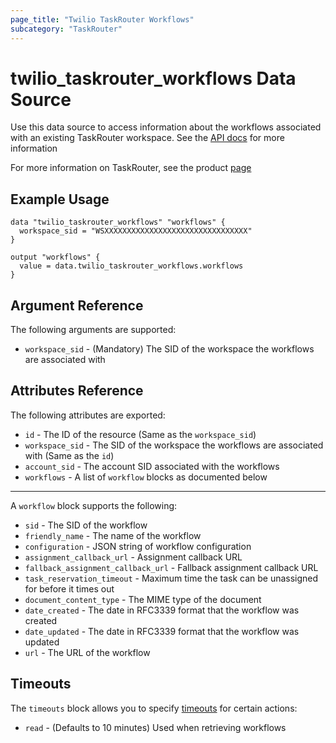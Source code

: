 ```yaml
---
page_title: "Twilio TaskRouter Workflows"
subcategory: "TaskRouter"
---
```


# twilio_taskrouter_workflows Data Source

Use this data source to access information about the workflows associated with an existing TaskRouter workspace. See the [API docs](https://www.twilio.com/docs/taskrouter/api/workflow) for more information

For more information on TaskRouter, see the product [page](https://www.twilio.com/taskrouter)

## Example Usage

```hcl
data "twilio_taskrouter_workflows" "workflows" {
  workspace_sid = "WSXXXXXXXXXXXXXXXXXXXXXXXXXXXXXXXX"
}

output "workflows" {
  value = data.twilio_taskrouter_workflows.workflows
}
```

## Argument Reference

The following arguments are supported:

- `workspace_sid` - (Mandatory) The SID of the workspace the workflows are associated with

## Attributes Reference

The following attributes are exported:

- `id` - The ID of the resource (Same as the `workspace_sid`)
- `workspace_sid` - The SID of the workspace the workflows are associated with (Same as the `id`)
- `account_sid` - The account SID associated with the workflows
- `workflows` - A list of `workflow` blocks as documented below

---

A `workflow` block supports the following:

- `sid` - The SID of the workflow
- `friendly_name` - The name of the workflow
- `configuration` - JSON string of workflow configuration
- `assignment_callback_url` - Assignment callback URL
- `fallback_assignment_callback_url` - Fallback assignment callback URL
- `task_reservation_timeout` - Maximum time the task can be unassigned for before it times out
- `document_content_type` - The MIME type of the document
- `date_created` - The date in RFC3339 format that the workflow was created
- `date_updated` - The date in RFC3339 format that the workflow was updated
- `url` - The URL of the workflow

## Timeouts

The `timeouts` block allows you to specify [timeouts](https://www.terraform.io/docs/configuration/resources.html#timeouts) for certain actions:

- `read` - (Defaults to 10 minutes) Used when retrieving workflows
